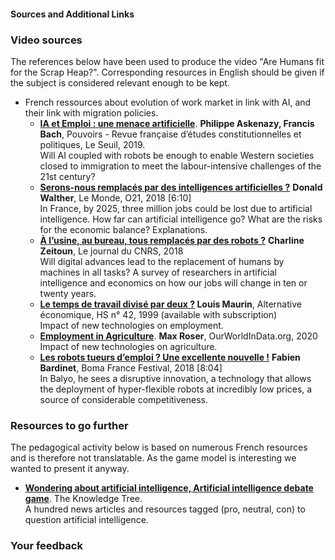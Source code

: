 #### Sources and Additional Links

### Video sources

The references below have been used to produce the video "Are Humans fit for the Scrap Heap?". Corresponding resources in English should be given if the subject is considered relevant enough to be kept.

*   French ressources about evolution of work market in link with AI, and their link with migration policies.
    *   [**IA et Emploi : une menace artificielle**](https://hal.archives-ouvertes.fr/hal-02343633/document). **Philippe Askenazy, Francis Bach**, Pouvoirs - Revue française d’études constitutionnelles et politiques, Le Seuil, 2019.  
        Will AI coupled with robots be enough to enable Western societies closed to immigration to meet the labour-intensive challenges of the 21st century?
    *   [**Serons-nous remplacés par des intelligences artificielles ?**](https://www.youtube.com/watch?v=06XDN5WMjnM) **Donald Walther**, Le Monde, O21, 2018 \[6:10\]  
        In France, by 2025, three million jobs could be lost due to artificial intelligence. How far can artificial intelligence go? What are the risks for the economic balance? Explanations.
    *   [**À l’usine, au bureau, tous remplacés par des robots ?**](https://lejournal.cnrs.fr/articles/a-lusine-au-bureau-tous-remplaces-par-des-robots) **Charline Zeitoun**, Le journal du CNRS, 2018  
        Will digital advances lead to the replacement of humans by machines in all tasks? A survey of researchers in artificial intelligence and economics on how our jobs will change in ten or twenty years.
    *   **[Le temps de travail divisé par deux ?](https://www.alternatives-economiques.fr/temps-de-travail-divise/00053542) Louis Maurin**, Alternative économique, HS n° 42, 1999 (available with subscription)  
        Impact of new technologies on employment.
    *   [**Employment in Agriculture**](https://ourworldindata.org/employment-in-agriculture). **Max Roser**, OurWorldInData.org, 2020  
        Impact of new technologies on agriculture.
    *   [**Les robots tueurs d’emploi ? Une excellente nouvelle !**](https://www.youtube.com/watch?v=9Cfpz2JNGqQ) **Fabien Bardinet**, Boma France Festival, 2018 \[8:04\]  
        In Balyo, he sees a disruptive innovation, a technology that allows the deployment of hyper-flexible robots at incredibly low prices, a source of considerable competitiveness.

### Resources to go further

The pedagogical activity below is based on numerous French resources and is therefore not translatable. As the game model is interesting we wanted to present it anyway.

*   [**Wondering about artificial intelligence, Artificial intelligence debate game**](http://www.jeudebat.com/jeux/lintelligence-artificielle/ressources). The Knowledge Tree.  
    A hundred news articles and resources tagged (pro, neutral, con) to question artificial intelligence.

### Your feedback